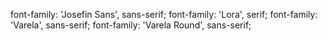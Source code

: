 <link rel="preconnect" href="https://fonts.googleapis.com">
<link rel="preconnect" href="https://fonts.gstatic.com" crossorigin>
<link href="https://fonts.googleapis.com/css2?family=Josefin+Sans:ital,wght@0,100;0,200;0,300;0,400;0,500;0,600;0,700;1,100;1,200;1,300;1,400;1,500;1,600;1,700&family=Lora:ital,wght@0,400;0,500;0,600;0,700;1,400;1,500;1,600;1,700&family=Varela&family=Varela+Round&display=swap" rel="stylesheet">


font-family: 'Josefin Sans', sans-serif;
font-family: 'Lora', serif;
font-family: 'Varela', sans-serif;
font-family: 'Varela Round', sans-serif;